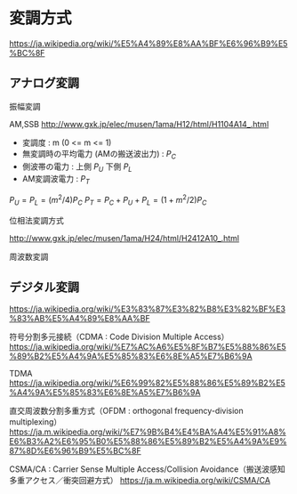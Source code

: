 # 変調方式

https://ja.wikipedia.org/wiki/%E5%A4%89%E8%AA%BF%E6%96%B9%E5%BC%8F

## アナログ変調
振幅変調

AM,SSB
http://www.gxk.jp/elec/musen/1ama/H12/html/H1104A14_.html

- 変調度 : m (0 <= m <= 1)
- 無変調時の平均電力 (AMの搬送波出力) : $P_C$
- 側波帯の電力 : 上側 $P_U$ 下側 $P_L$
- AM変調波電力 : $P_T$

$P_U = P_L = (m^2/4) P_C$
$P_T = P_C + P_U + P_L = (1 + m^2/2) P_C$


位相法変調方式

http://www.gxk.jp/elec/musen/1ama/H24/html/H2412A10_.html


周波数変調

## デジタル変調
https://ja.wikipedia.org/wiki/%E3%83%87%E3%82%B8%E3%82%BF%E3%83%AB%E5%A4%89%E8%AA%BF

符号分割多元接続（CDMA : Code Division Multiple Access）
https://ja.wikipedia.org/wiki/%E7%AC%A6%E5%8F%B7%E5%88%86%E5%89%B2%E5%A4%9A%E5%85%83%E6%8E%A5%E7%B6%9A

TDMA
https://ja.wikipedia.org/wiki/%E6%99%82%E5%88%86%E5%89%B2%E5%A4%9A%E5%85%83%E6%8E%A5%E7%B6%9A

直交周波数分割多重方式（OFDM : orthogonal frequency-division multiplexing）
https://ja.m.wikipedia.org/wiki/%E7%9B%B4%E4%BA%A4%E5%91%A8%E6%B3%A2%E6%95%B0%E5%88%86%E5%89%B2%E5%A4%9A%E9%87%8D%E6%96%B9%E5%BC%8F

CSMA/CA : Carrier Sense Multiple Access/Collision Avoidance（搬送波感知多重アクセス／衝突回避方式） 
https://ja.m.wikipedia.org/wiki/CSMA/CA


